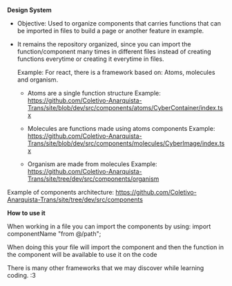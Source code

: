 **Design System**

- Objective: Used to organize components that carries functions that can be imported in files to build a page or another feature in example.
- It remains the repository organized, since you can import the function/component many times in different files instead of creating functions everytime or creating it everytime in files.

  Example:
  For react, there is a framework based on: Atoms, molecules and organism.
  - Atoms are a single function structure
   Example:
    https://github.com/Coletivo-Anarquista-Trans/site/blob/dev/src/components/atoms/CyberContainer/index.tsx
    
  - Molecules are functions made using atoms components
   Example:
    https://github.com/Coletivo-Anarquista-Trans/site/blob/dev/src/components/molecules/CyberImage/index.tsx
  
  - Organism are made from molecules
   Example:
    https://github.com/Coletivo-Anarquista-Trans/site/tree/dev/src/components/organism
 
Example of components architecture: https://github.com/Coletivo-Anarquista-Trans/site/tree/dev/src/components

**How to use it**

When working in a file you can import the components by using:
import componentName "from @/path";

When doing this your file will import the component and then the function in the component will be available to use it on the code
 
There is many other frameworks that we may discover while learning coding. :3
    
